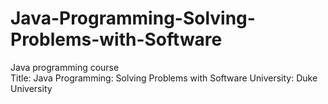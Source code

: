 # Java-Programming-Solving-Problems-with-Software
Java programming course  
Title: Java Programming: Solving Problems with Software 
University: Duke University
